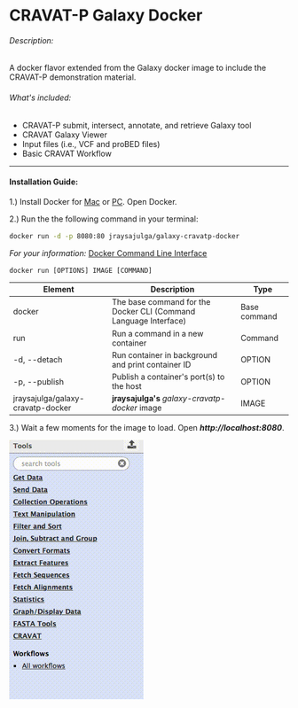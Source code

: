 # CRAVAT-P Galaxy Docker

###### Description:
A docker flavor extended from the Galaxy docker image to include the CRAVAT-P demonstration material.



###### What's included:
- CRAVAT-P submit, intersect, annotate, and retrieve Galaxy tool
- CRAVAT Galaxy Viewer
- Input files (i.e., VCF and proBED files)
- Basic CRAVAT Workflow
---
#### Installation Guide:
1.) Install Docker for  [Mac](https://docs.docker.com/docker-for-mac/install/) or [PC](https://docs.docker.com/docker-for-windows/install/). Open Docker.

2.) Run the the following command in your terminal:
```sh
docker run -d -p 8080:80 jraysajulga/galaxy-cravatp-docker
```
 *For your information:* [Docker Command Line Interface](https://docs.docker.com/engine/reference/commandline/docker/)
```
docker run [OPTIONS] IMAGE [COMMAND]
```
| Element       | Description                                         | Type |
| ------------- | --------------------------------------------------- | ---  |
| docker        | The base command for the Docker CLI (Command Language Interface)                 | Base command |
| run           | Run a command in a new container                    | Command |
| -d, --detach  | Run container in background and print container ID  | OPTION |
| -p, --publish | Publish a container's port(s) to the host           | OPTION |
| jraysajulga/galaxy-cravatp-docker | **jraysajulga's** *galaxy-cravatp-docker* image | IMAGE |


3.) Wait a few moments for the image to load. Open ***http://localhost:8080***.

![logo](https://github.com/jraysajulga/cravatp-galaxy-docker/blob/master/graphics/gpcravatdocker-1.gif?raw=true)
